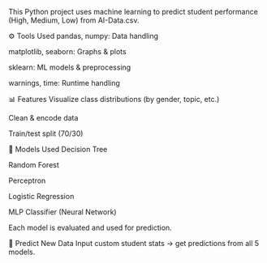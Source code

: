 

This Python project uses machine learning to predict student performance (High, Medium, Low) from AI-Data.csv.

⚙️ Tools Used pandas, numpy: Data handling

matplotlib, seaborn: Graphs & plots

sklearn: ML models & preprocessing

warnings, time: Runtime handling

📊 Features Visualize class distributions (by gender, topic, etc.)

Clean & encode data

Train/test split (70/30)

🤖 Models Used Decision Tree

Random Forest

Perceptron

Logistic Regression

MLP Classifier (Neural Network)

Each model is evaluated and used for prediction.

🔮 Predict New Data Input custom student stats → get predictions from all 5 models.
